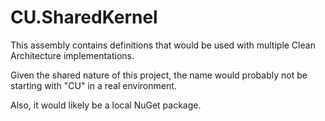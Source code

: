 # CU.SharedKernel

This assembly contains definitions that would be used
with multiple Clean Architecture implementations.

Given the shared nature of this project, the name would probably not be
starting with "CU" in a real environment.

Also, it would likely be a local NuGet package.
